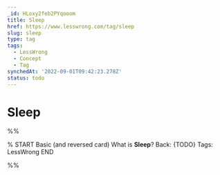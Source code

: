```yaml
---
_id: HLoxy2feb2PYqooom
title: Sleep
href: https://www.lesswrong.com/tag/sleep
slug: sleep
type: tag
tags:
  - LessWrong
  - Concept
  - Tag
synchedAt: '2022-09-01T09:42:23.278Z'
status: todo
---
```


# Sleep


%%

% START
Basic (and reversed card)
What is **Sleep**?
Back: {TODO}
Tags: LessWrong
END

%%
	
